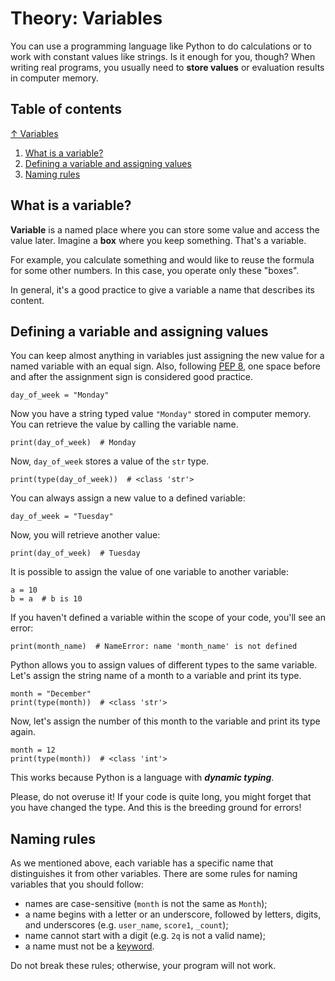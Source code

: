 # Theory: Variables

You can use a programming language like Python to do calculations or to work with constant values like strings. Is it enough for you, though? When writing real programs, you usually need to **store values** or evaluation results in computer memory.

## Table of contents

[↑ Variables](#Theory:-Variables)

1. [What is a variable?](##What-is-a-variable?)
2. [Defining a variable and assigning values](##Defining-a-variable-and-assigning-values)
3. [Naming rules](##Naming-rules)

## What is a variable?

**Variable** is a named place where you can store some value and access the value later. Imagine a **box** where you keep something. That's a variable.

For example, you calculate something and would like to reuse the formula for some other numbers. In this case, you operate only these "boxes".

In general, it's a good practice to give a variable a name that describes its content.

## Defining a variable and assigning values

You can keep almost anything in variables just assigning the new value for a named variable with an equal sign. Also, following [PEP 8](https://www.python.org/dev/peps/pep-0008/#whitespace-in-expressions-and-statements), one space before and after the assignment sign is considered good practice.

```
day_of_week = "Monday"
```

Now you have a string typed value `"Monday"` stored in computer memory. You can retrieve the value by calling the variable name.

```
print(day_of_week)  # Monday
```

Now, `day_of_week` stores a value of the `str` type.

```
print(type(day_of_week))  # <class 'str'>
```

You can always assign a new value to a defined variable:

```
day_of_week = "Tuesday"
```

Now, you will retrieve another value:
```
print(day_of_week)  # Tuesday
```

It is possible to assign the value of one variable to another variable:
```
a = 10
b = a  # b is 10
```

If you haven't defined a variable within the scope of your code, you'll see an error:
```
print(month_name)  # NameError: name 'month_name' is not defined
```

Python allows you to assign values of different types to the same variable. Let's assign the string name of a month to a variable and print its type.

```
month = "December"
print(type(month))  # <class 'str'>
```

Now, let's assign the number of this month to the variable and print its type again.

```
month = 12
print(type(month))  # <class 'int'>
```

This works because Python is a language with ***dynamic typing***.

Please, do not overuse it! If your code is quite long, you might forget that you have changed the type. And this is the breeding ground for errors!

## Naming rules

As we mentioned above, each variable has a specific name that distinguishes it from other variables. There are some rules for naming variables that you should follow:

- names are case-sensitive (`month` is not the same as `Month`);
- a name begins with a letter or an underscore, followed by letters, digits, and underscores (e.g. `user_name`, `score1`, `_count`);
- name cannot start with a digit (e.g. `2q` is not a valid name);
- a name must not be a [keyword](https://www.w3schools.com/python/python_ref_keywords.asp).

Do not break these rules; otherwise, your program will not work.